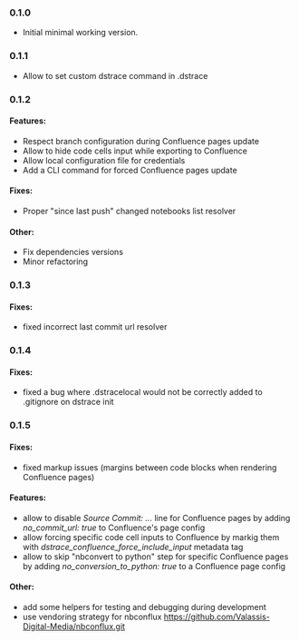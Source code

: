 ### 0.1.0

- Initial minimal working version.

### 0.1.1

- Allow to set custom dstrace command in .dstrace

### 0.1.2

#### Features:

- Respect branch configuration during Confluence pages update
- Allow to hide code cells input while exporting to Confluence
- Allow local configuration file for credentials
- Add a CLI command for forced Confluence pages update

#### Fixes:

- Proper "since last push" changed notebooks list resolver

#### Other:

- Fix dependencies versions
- Minor refactoring

### 0.1.3

#### Fixes:

- fixed incorrect last commit url resolver

### 0.1.4

#### Fixes:

- fixed a bug where .dstracelocal would not be correctly added to .gitignore on dstrace init

### 0.1.5

#### Fixes:

- fixed markup issues (margins between code blocks when rendering Confluence pages)

#### Features:

- allow to disable *Source Commit: ...* line for Confluence pages by adding *no_commit_url: true* to Confluence's page config
- allow forcing specific code cell inputs to Confluence by markig them with *dstrace_confluence_force_include_input* metadata tag
- allow to skip "nbconvert to python" step for specific Confluence pages by adding *no_conversion_to_python: true* to a Confluence page config

#### Other:

- add some helpers for testing and debugging during development
- use vendoring strategy for nbconflux https://github.com/Valassis-Digital-Media/nbconflux.git
